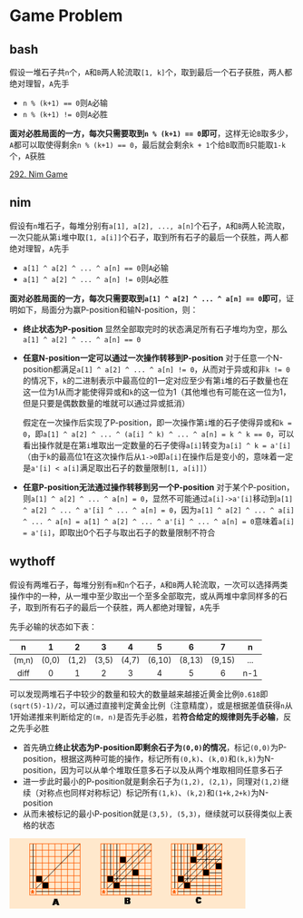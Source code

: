 # Game Problem

## bash

假设一堆石子共`n`个，`A`和`B`两人轮流取`[1, k]`个，取到最后一个石子获胜，两人都绝对理智，`A`先手

- `n % (k+1) == 0`则`A`必输
- `n % (k+1) != 0`则`A`必胜

**面对必胜局面的一方，每次只需要取到`n % (k+1) == 0`即可**，这样无论`B`取多少，`A`都可以取使得剩余`n % (k+1) == 0`，最后就会剩余`k + 1`个给`B`取而`B`只能取`1-k`个，`A`获胜

[292. Nim Game](https://leetcode.com/problems/nim-game/)

## nim

假设有`n`堆石子，每堆分别有`a[1], a[2], ..., a[n]`个石子，`A`和`B`两人轮流取，一次只能从第`i`堆中取`[1, a[i]]`个石子，取到所有石子的最后一个获胜，两人都绝对理智，`A`先手

- `a[1] ^ a[2] ^ ... ^ a[n] == 0`则`A`必输
- `a[1] ^ a[2] ^ ... ^ a[n] != 0`则`A`必胜

**面对必胜局面的一方，每次只需要取到`a[1] ^ a[2] ^ ... ^ a[n] == 0`即可**，证明如下，局面分为赢P-position和输N-position，则：

- **终止状态为P-position**
  显然全部取完时的状态满足所有石子堆均为空，那么`a[1] ^ a[2] ^ ... ^ a[n] == 0`
- **任意N-position一定可以通过一次操作转移到P-position**
  对于任意一个N-position都满足`a[1] ^ a[2] ^ ... ^ a[n] != 0`，从而对于异或和非`k != 0`的情况下，`k`的二进制表示中最高位的1一定对应至少有第`i`堆的石子数量也在这一位为1从而才能使得异或和`k`的这一位为1（其他堆也有可能在这一位为1，但是只要是偶数数量的堆就可以通过异或抵消）

  假定在一次操作后实现了P-position，即一次操作第`i`堆的石子使得异或和`k = 0`，即`a[1] ^ a[2] ^ ... ^ (a[i] ^ k) ^ ... ^ a[n] = k ^ k == 0`，可以看出操作就是在第`i`堆取出一定数量的石子使得`a[i]`转变为`a[i] ^ k = a'[i]`（由于`k`的最高位1在这次操作后从`1->0`即`a[i]`在操作后是变小的，意味着一定是`a'[i] < a[i]`满足取出石子的数量限制`[1, a[i]]`）
- **任意P-position无法通过操作转移到另一个P-position**
  对于某个P-position，则`a[1] ^ a[2] ^ ... ^ a[n] = 0`，显然不可能通过`a[i]->a'[i]`移动到`a[1] ^ a[2] ^ ... ^ a'[i] ^ ... ^ a[n] = 0`，因为`a[1] ^ a[2] ^ ... ^ a[i] ^ ... ^ a[n] = a[1] ^ a[2] ^ ... ^ a'[i] ^ ... ^ a[n] = 0`意味着`a[i] = a'[i]`，即取出0个石子与取出石子的数量限制不符合

## wythoff

假设有两堆石子，每堆分别有`m`和`n`个石子，`A`和`B`两人轮流取，一次可以选择两类操作中的一种，从一堆中至少取出一个至多全部取完，或从两堆中拿同样多的石子，取到所有石子的最后一个获胜，两人都绝对理智，`A`先手

先手必输的状态如下表：

|n    |1    |2    |3    |4    |5     |6     |7     |n  |
|:-:  |:-:  |:-:  |:-:  |:-:  |:-:   |:-:   |:-:   |:-:|
|(m,n)|(0,0)|(1,2)|(3,5)|(4,7)|(6,10)|(8,13)|(9,15)|...|
|diff |0    |1    |2    |3    |4     |5     |6     |n-1|

可以发现两堆石子中较少的数量和较大的数量越来越接近黄金比例`0.618`即`(sqrt(5)-1)/2`，可以通过直接判定黄金比例（注意精度），或是根据差值获得`n`从1开始递推来判断给定的`(m, n)`是否先手必胜，若**符合给定的规律则先手必输**，反之先手必胜

- 首先确立**终止状态为P-position即剩余石子为`(0,0)`的情况**，标记`(0,0)`为P-position，根据这两种可能的操作，标记所有`(0,k)`、`(k,0)`和`(k,k)`为N-position，因为可以从单个堆取任意多石子以及从两个堆取相同任意多石子
- 进一步此时最小的P-position就是剩余石子为`(1,2), (2,1)`，同理对`(1,2)`继续（对称点也同样对称标记）标记所有`(1,k)`、`(k,2)`和`(1+k,2+k)`为N-position
- 从而未被标记的最小P-position就是`(3,5), (5,3)`，继续就可以获得类似上表格的状态

![wythoff](images/wythoff.png)
